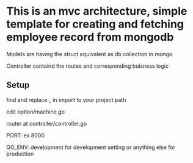
# This is an mvc architecture, simple template for creating and fetching employee record from mongodb

Models are having the struct equivalent as db collection in mongo

Controller containd the routes and corresponding buisness logic

## Setup

find and replace _ in import to your project path

edit option/machine.go

router at controller/controller.go

PORT: ex 8000

GO_ENV: development for development setting or anything else for production